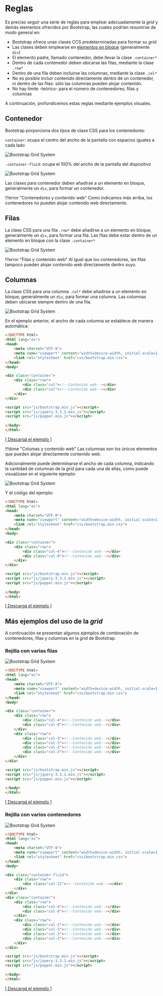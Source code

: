 # Reglas
Es preciso seguir una serie de reglas para emplear adecuadamente la _grid_ y demás elementos ofrecidos por Bootstrap, las cuales podrían resumirse de modo general en: 

* Bootstrap ofrece unas clases CCS predeterminadas para formar su _grid_
* Las clases deben emplearse en [elementos en bloque](https://developer.mozilla.org/es/docs/Web/HTML/Block-level_elements) (generalmente `div`)
* El elemento padre, llamado contenedor, debe llevar la clase `.container*`
* Dentro de cada contenedor deben ubicarse las filas, mediante la clase `.row*`
* Dentro de una fila deben incluirse las columnas, mediante la clase `.col*`
* No es posible incluir contenido directamente dentro de un contenedor, ni dentro de las filas: sólo las columnas pueden alojar contenido. 
* No hay límite -teórico- para el número de contenedores, filas y columnas

A continuación, profundicemos estas reglas mediante ejemplos visuales. 

## Contenedor
Bootstrap porporciona dos tipos de clase CSS para los contenedores: 

`container`: ocupa el centro del ancho de la pantalla con espacios iguales a cada lado

![Bootstrap Grid System](imgBootstrap/bGridContainer1.png)

`.container-fluid`: ocupa el 100% del ancho de la pantalla del dispositivo 

![Bootstrap Grid System](imgBootstrap/bGridContainer2.png)

Las clases para contenedor deben añadirse a un elemento en bloque, generalmente un  `div`, para formar un contenedor. 

!!!error "Contenedores y contenido web"
		Como indicamos más arriba, los contenedores no pueden alojar contenido web directamente. 

## Filas
La clase CSS para una fila `.row*` debe añadirse a un elemento en bloque, generalmente un  `div`, para formar una fila. Las filas debe estar dentro de un elemento en bloque con la clase `.container*`

![Bootstrap Grid System](imgBootstrap/bGridRow.png)

!!!error "Filas y contenido web"
		Al igual que los contenedores, las filas tampoco pueden alojar contenido web directamente dentro suyo. 

## Columnas
La clase CSS para una columna `.col*` debe añadirse a un elemento en bloque, generalmente un  `div`, para formar una columna. Las columnas deben ubicarse siempre dentro de una fila. 

![Bootstrap Grid System](imgBootstrap/bGridContainerRules.png)

En el ejemplo anterior, el ancho de cada columna se establece de manera automática: 

```html
<!DOCTYPE html>
<html lang="es">
<head>
	<meta charset="UTF-8">
	<meta name="viewport" content="width=device-width, initial-scale=1.0">
	<link rel="stylesheet" href="css/bootstrap.min.css">
</head>
<body>

<div class="container">
	<div class="row">
		<div class="col"><!--Contenido web--></div>
		<div class="col"><!--Contenido web--></div>
	</div>
</div>

<script src="js/bootstrap.min.js"></script>
<script src="js/jquery-3.3.1.min.js"></script>
<script src="js/popper.min.js"></script>
	
</body>
</html>
```

[[ Descargá el ejemplo ]](descargas/bootstrap_grid_1.zip)


!!!done "Columas y contenido web"
		Las columnas son los únicos elementos que pueden alojar directamente contenido web. 

Adicionalmente puede determinarse el ancho de cada columna, indicando la cantidad de columnas de la _grid_ para cada una de ellas, como puede visualizase en el siguiente ejemplo: 

![Bootstrap Grid System](imgBootstrap/bGridColumns.png)

Y el código del ejemplo: 

```html
<!DOCTYPE html>
<html lang="es">
<head>
	<meta charset="UTF-8">
	<meta name="viewport" content="width=device-width, initial-scale=1.0">
	<link rel="stylesheet" href="css/bootstrap.min.css">
</head>
<body>

<div class="container">
	<div class="row">
		<div class="col-4"><!--Contenido web--></div>
		<div class="col-8"><!--Contenido web--></div>
	</div>
</div>

<script src="js/bootstrap.min.js"></script>
<script src="js/jquery-3.3.1.min.js"></script>
<script src="js/popper.min.js"></script>
	
</body>
</html>
```

[[ Descargá el ejemplo ]](descargas/bootstrap_grid_2.zip)


## Más ejemplos del uso de la _grid_
A continuación se presentan algunos ejemplos de combinación de contenedores, filas y columnas en la _grid_ de Bootstrap.

### Rejilla con varias filas
![Bootstrap Grid System](imgBootstrap/bGridMultipleRows.png)

```html
<!DOCTYPE html>
<html lang="es">
<head>
	<meta charset="UTF-8">
	<meta name="viewport" content="width=device-width, initial-scale=1.0">
	<link rel="stylesheet" href="css/bootstrap.min.css">
</head>
<body>

<div class="container">
	<div class="row">
		<div class="col-4"><!--Contenido web--></div>
		<div class="col-8"><!--Contenido web--></div>
	</div>
	<div class="row">
		<div class="col-3"><!--Contenido web--></div>
		<div class="col-3"><!--Contenido web--></div>
		<div class="col-3"><!--Contenido web--></div>
		<div class="col-3"><!--Contenido web--></div>
	</div>
</div>

<script src="js/bootstrap.min.js"></script>
<script src="js/jquery-3.3.1.min.js"></script>
<script src="js/popper.min.js"></script>
	
</body>
</html>
```

[[ Descargá el ejemplo ]](descargas/bootstrap_grid_3.zip)

### Rejilla con varios contenedores
![Bootstrap Grid System](imgBootstrap/bGridMultipleContainer.png)

```html
<!DOCTYPE html>
<html lang="es">
<head>
	<meta charset="UTF-8">
	<meta name="viewport" content="width=device-width, initial-scale=1.0">
	<link rel="stylesheet" href="css/bootstrap.min.css">
</head>
<body>

<div class="container-fluid">
	<div class="row">
		<div class="col-12"><!--Contenido web--></div>
	</div>
</div>
<div class="container">
	<div class="row">
		<div class="col-4"><!--Contenido web--></div>
		<div class="col-8"><!--Contenido web--></div>
	</div>
	<div class="row">
		<div class="col-3"><!--Contenido web--></div>
		<div class="col-3"><!--Contenido web--></div>
		<div class="col-3"><!--Contenido web--></div>
		<div class="col-3"><!--Contenido web--></div>
	</div>
</div>

<script src="js/bootstrap.min.js"></script>
<script src="js/jquery-3.3.1.min.js"></script>
<script src="js/popper.min.js"></script>
	
</body>
</html>
```

[[ Descargá el ejemplo ]](descargas/bootstrap_grid_4.zip)
